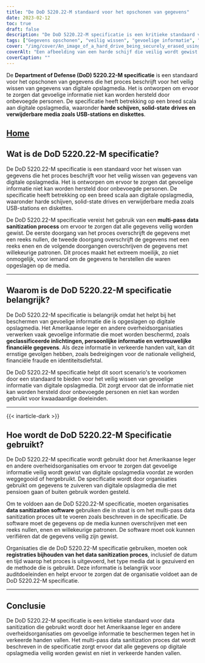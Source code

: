 ```yaml
---
title: "De DoD 5220.22-M standaard voor het opschonen van gegevens"
date: 2023-02-12
toc: true
draft: false
description: "De DoD 5220.22-M specificatie is een kritieke standaard voor het veilig wissen van gevoelige informatie van digitale opslagmedia, op grote schaal gebruikt door het Amerikaanse leger en overheidsorganisaties."
tags: ["Gegevens opschonen", "veilig wissen", "gevoelige informatie", "gegevensbeveiliging", "digitale opslagmedia", "DoD 5220.22-M", "gegevensbescherming", "gegevensprivacy", "informatiebeveiliging", "gegevensverwijdering", "preventie van datalekken", "software voor het opschonen van gegevens", "digitale veiligheid", "gegevensvernietiging", "gegevensbeheer", "veilig wissen van gegevens", "preventie van gegevensherstel", "cyberbeveiliging", "gegevens wissen", "informatiebeheer", "veilige verwijdering", "methoden voor gegevensvernietiging", "proces voor het opschonen van gegevens", "gegevens overschrijven", "gegevensverificatie", "standaarden voor het opschonen van gegevens", "best practices voor gegevensverwijdering", "veilige verwijdering van gegevens", "veilig hergebruik", "naleving van gegevenshygiëne", "veilig gegevensbeheer"]
cover: "/img/cover/An_image_of_a_hard_drive_being_securely_erased_using_data.png"
coverAlt: "Een afbeelding van een harde schijf die veilig wordt gewist met software voor gegevensopschoning, met op de voorgrond een hangslot of een schild als symbool voor beveiliging"
coverCaption: ""
---
```


De **Department of Defense (DoD) 5220.22-M specificatie** is een standaard voor het opschonen van gegevens die het proces beschrijft voor het veilig wissen van gegevens van digitale opslagmedia. Het is ontworpen om ervoor te zorgen dat gevoelige informatie niet kan worden hersteld door onbevoegde personen. De specificatie heeft betrekking op een breed scala aan digitale opslagmedia, waaronder **harde schijven, solid-state drives en verwijderbare media zoals USB-stations en diskettes**.

## [Home](/cyber-security-career-playbook-start/)

## Wat is de DoD 5220.22-M specificatie?

De DoD 5220.22-M specificatie is een standaard voor het wissen van gegevens die het proces beschrijft voor het veilig wissen van gegevens van digitale opslagmedia. Het is ontworpen om ervoor te zorgen dat gevoelige informatie niet kan worden hersteld door onbevoegde personen. De specificatie heeft betrekking op een breed scala aan digitale opslagmedia, waaronder harde schijven, solid-state drives en verwijderbare media zoals USB-stations en diskettes.

De DoD 5220.22-M specificatie vereist het gebruik van een **multi-pass data sanitization process** om ervoor te zorgen dat alle gegevens veilig worden gewist. De eerste doorgang van het proces overschrijft de gegevens met een reeks nullen, de tweede doorgang overschrijft de gegevens met een reeks enen en de volgende doorgangen overschrijven de gegevens met willekeurige patronen. Dit proces maakt het extreem moeilijk, zo niet onmogelijk, voor iemand om de gegevens te herstellen die waren opgeslagen op de media.

______

## Waarom is de DoD 5220.22-M specificatie belangrijk?

De DoD 5220.22-M specificatie is belangrijk omdat het helpt bij het beschermen van gevoelige informatie die is opgeslagen op digitale opslagmedia. Het Amerikaanse leger en andere overheidsorganisaties verwerken vaak gevoelige informatie die moet worden beschermd, zoals **geclassificeerde inlichtingen, persoonlijke informatie en vertrouwelijke financiële gegevens**. Als deze informatie in verkeerde handen valt, kan dit ernstige gevolgen hebben, zoals bedreigingen voor de nationale veiligheid, financiële fraude en identiteitsdiefstal.

De DoD 5220.22-M specificatie helpt dit soort scenario's te voorkomen door een standaard te bieden voor het veilig wissen van gevoelige informatie van digitale opslagmedia. Dit zorgt ervoor dat de informatie niet kan worden hersteld door onbevoegde personen en niet kan worden gebruikt voor kwaadaardige doeleinden.

______
{{< inarticle-dark >}}
## Hoe wordt de DoD 5220.22-M Specificatie gebruikt?

De DoD 5220.22-M specificatie wordt gebruikt door het Amerikaanse leger en andere overheidsorganisaties om ervoor te zorgen dat gevoelige informatie veilig wordt gewist van digitale opslagmedia voordat ze worden weggegooid of hergebruikt. De specificatie wordt door organisaties gebruikt om gegevens te zuiveren van digitale opslagmedia die met pensioen gaan of buiten gebruik worden gesteld.

Om te voldoen aan de DoD 5220.22-M specificatie, moeten organisaties **data sanitization software** gebruiken die in staat is om het multi-pass data sanitization proces uit te voeren zoals beschreven in de specificatie. De software moet de gegevens op de media kunnen overschrijven met een reeks nullen, enen en willekeurige patronen. De software moet ook kunnen verifiëren dat de gegevens veilig zijn gewist.

Organisaties die de DoD 5220.22-M specificatie gebruiken, moeten ook **registraties bijhouden van het data sanitization proces**, inclusief de datum en tijd waarop het proces is uitgevoerd, het type media dat is gezuiverd en de methode die is gebruikt. Deze informatie is belangrijk voor auditdoeleinden en helpt ervoor te zorgen dat de organisatie voldoet aan de DoD 5220.22-M specificatie.

______

## Conclusie

De DoD 5220.22-M specificatie is een kritieke standaard voor data sanitization die gebruikt wordt door het Amerikaanse leger en andere overheidsorganisaties om gevoelige informatie te beschermen tegen het in verkeerde handen vallen. Het multi-pass data sanitization proces dat wordt beschreven in de specificatie zorgt ervoor dat alle gegevens op digitale opslagmedia veilig worden gewist en niet in verkeerde handen vallen.
